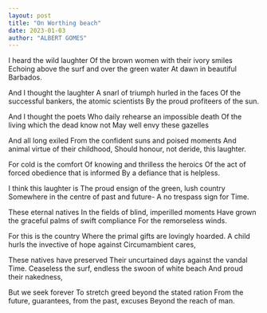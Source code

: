 ```yaml
---
layout: post
title: "On Worthing beach"
date: 2023-01-03
author: "ALBERT GOMES"
---
```


I heard the wild laughter
Of the brown women with their ivory smiles
Echoing above the surf and over the green water
At dawn in beautiful Barbados.

And I thought the laughter
A snarl of triumph hurled in the faces
Of the successful bankers, the atomic scientists
By the proud profiteers of the sun.

And I thought the poets
Who daily rehearse an impossible death
Of the living which the dead know not
May well envy these gazelles

And all long exiled
From the confident suns and poised moments
And animal virtue of their childhood,
Should honour, not deride, this laughter.

For cold is the comfort
Of knowing and thrilless the heroics
Of the act of forced obedience that is informed
By a defiance that is helpless.

I think this laughter is
The proud ensign of the green, lush country
Somewhere in the centre of past and future-
A no trespass sign for Time.

These eternal natives
In the fields of blind, imperilled moments
Have grown the graceful palms of swift compliance
For the remorseless winds.

For this is the country
Where the primal gifts are lovingly hoarded.
A child hurls the invective of hope against
Circumambient cares,

These natives have preserved
Their uncurtained days against the vandal Time.
Ceaseless the surf, endless the swoon of white beach
And proud their nakedness,

But we seek forever
To stretch greed beyond the stated ration
From the future, guarantees, from the past, excuses
Beyond the reach of man.

